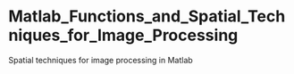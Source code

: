 # Matlab_Functions_and_Spatial_Techniques_for_Image_Processing
Spatial techniques for image processing in Matlab
